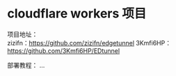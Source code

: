# cloudflare workers 项目

项目地址：  
zizifn：https://github.com/zizifn/edgetunnel
3Kmfi6HP：https://github.com/3Kmfi6HP/EDtunnel

部署教程：
...
